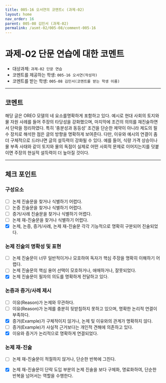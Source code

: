 ```yaml
---
title: 005-16 오서연의 코멘트c (과제-02) 
layout: home
nav_order: 16
parent: 005-08 김민서 (과제-02)
permalink: /asmt-02/005-08/comment-005-16
---
```


# 과제-02 단문 연습에 대한 코멘트

- 대상과제: `과제-02 단문 연습`
- 코멘트를 제공하는 학생: `005-16 오서연(작성자)` 
- 코멘트를 받는 학생: `005-08 김민서(코멘트를 받는 학생 이름)` 

---

## 코멘트

해당 글은 OREO 모델의 네 요소를명확하게 포함하고 있다. 예시로 현대 사회의 토지와 물 자원 사례를 들어 주장의 타당성을 강화했으며, 마지막에 조건의 의의를 재진술하면서 단락을 정리하였다. 특히 ‘충분성과 동등성’ 조건을 단순한 제약이 아니라 제도의 필수 장치로 해석한 점은 글의 방향을 명확하게 보여준다. 다만, 이유와 예시의 연결이 좀 더 구체적으로 드러나면 글의 설득력이 강화될 수 있다. 예를 들어, 식량 가격 상승이나 물 부족 사태와 같이 토지와 물의 독점이 실제로 어떤 사회적 문제로 이어지는지를 덧붙이면 주장의 현실적 설득력이 더 높아질 것이다.  

---

## 체크 포인트

### **구성요소**
- [ ] 논제 진술문을 찾거나 식별하기 어렵다.
- [ ] 논증 진술문을 찾거나 식별하기 어렵다.
- [ ] 증거/사례 진술문을 찾거나 식별하기 어렵다.
- [ ] 논제 재-진술문을 찾거나 식별하기 어렵다.
- [x] 논제, 논증, 증거/사례, 논제 재-진술문 각각 기능적으로 명확히 구분되어 진술되었다.

### **논제 진술의 명확성 및 표현**  
- [ ] 논제 진술문이 너무 일반적이거나 모호하여 독자가 핵심 주장을 명확히 이해하기 어렵다.  
- [ ] 논제 진술문의 핵심 용어 선택이 모호하거나, 애매하거나, 잘못되었다.  
- [x] 논제 진술문이 필자의 의도를 명확하게 전달하고 있다.  

### **논증과 증거/사례 제시**  
- [ ] 이유(Reason)가 논제와 무관하다.
- [ ] 이유(Reason)가 논제를 충분히 뒷받침하지 못하고 있으며, 명확한 논리적 연결이 부족하다.  
- [x] 증거(Example)가 구체적이지 않거나, 논제 및 이유와의 관계가 명확하지 않다. 
- [ ] 증거(Example)가 사실적 근거보다는 개인적 견해에 의존하고 있다.  
- [x] 이유와 증거가 논리적으로 명확하게 연결되었다.  

### **논제 재-진술**  
- [ ] 논제 재-진술문이 적절하지 않거나, 단순한 반복에 그친다.   
- [x] 논제 재-진술문이 단락 도입 부분의 논제 진술을 보다 구체화, 명료화하여, 단순한 반복을 넘어서는 역할을 수행한다.  

